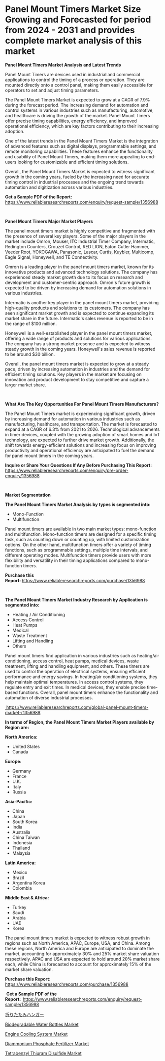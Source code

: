 <p><h1>Panel Mount Timers Market Size Growing and Forecasted for period from 2024 - 2031 and provides complete market analysis of this market</h1></p><p><strong>Panel Mount Timers Market Analysis and Latest Trends</strong></p>
<p><p>Panel Mount Timers are devices used in industrial and commercial applications to control the timing of a process or operation. They are mounted directly onto a control panel, making them easily accessible for operators to set and adjust timing parameters.</p><p>The Panel Mount Timers Market is expected to grow at a CAGR of 7.9% during the forecast period. The increasing demand for automation and control systems in various industries such as manufacturing, automotive, and healthcare is driving the growth of the market. Panel Mount Timers offer precise timing capabilities, energy efficiency, and improved operational efficiency, which are key factors contributing to their increasing adoption.</p><p>One of the latest trends in the Panel Mount Timers Market is the integration of advanced features such as digital displays, programmable settings, and remote monitoring capabilities. These features enhance the functionality and usability of Panel Mount Timers, making them more appealing to end-users looking for customizable and efficient timing solutions.</p><p>Overall, the Panel Mount Timers Market is expected to witness significant growth in the coming years, fueled by the increasing need for accurate timing control in industrial processes and the ongoing trend towards automation and digitization across various industries.</p></p>
<p><strong>Get a Sample PDF of the Report:&nbsp;</strong> <a href="https://www.reliableresearchreports.com/enquiry/request-sample/1356988">https://www.reliableresearchreports.com/enquiry/request-sample/1356988</a></p>
<p>&nbsp;</p>
<p><strong>Panel Mount Timers Major Market Players</strong></p>
<p><p>The panel mount timers market is highly competitive and fragmented with the presence of several key players. Some of the major players in the market include Omron, Mouser, ITC Industrial Timer Company, Intermatic, Redington Counters, Crouzet Control, RED LION, Eaton Cutler Hammer, Veeder Root, YOKOGAWA, Panasonic, Lascar, Curtis, Kuybler, Multicomp, Eagle Signal, Honeywell, and TE Connectivity.</p><p>Omron is a leading player in the panel mount timers market, known for its innovative products and advanced technology solutions. The company has experienced steady market growth due to its focus on research and development and customer-centric approach. Omron's future growth is expected to be driven by increasing demand for automation solutions in various industries.</p><p>Intermatic is another key player in the panel mount timers market, providing high-quality products and solutions to its customers. The company has seen significant market growth and is expected to continue expanding its market share in the future. Intermatic's sales revenue is reported to be in the range of $100 million.</p><p>Honeywell is a well-established player in the panel mount timers market, offering a wide range of products and solutions for various applications. The company has a strong market presence and is expected to witness steady growth in the coming years. Honeywell's sales revenue is reported to be around $30 billion.</p><p>Overall, the panel mount timers market is expected to grow at a steady pace, driven by increasing automation in industries and the demand for efficient timing solutions. Key players in the market are focusing on innovation and product development to stay competitive and capture a larger market share.</p></p>
<p>&nbsp;</p>
<p><strong>What Are The Key Opportunities For Panel Mount Timers Manufacturers?</strong></p>
<p><p>The Panel Mount Timers market is experiencing significant growth, driven by increasing demand for automation in various industries such as manufacturing, healthcare, and transportation. The market is forecasted to expand at a CAGR of 6.3% from 2021 to 2026. Technological advancements in timer devices, coupled with the growing adoption of smart homes and IoT technology, are expected to further drive market growth. Additionally, the shift towards energy-efficient solutions and increasing focus on improving productivity and operational efficiency are anticipated to fuel the demand for panel mount timers in the coming years.</p></p>
<p><strong>Inquire or Share Your Questions If Any Before Purchasing This Report:</strong> <a href="https://www.reliableresearchreports.com/enquiry/pre-order-enquiry/1356988">https://www.reliableresearchreports.com/enquiry/pre-order-enquiry/1356988</a></p>
<p>&nbsp;</p>
<p><strong>Market Segmentation</strong></p>
<p><strong>The Panel Mount Timers Market Analysis by types is segmented into:</strong></p>
<p><ul><li>Mono-Function</li><li>Multifunction</li></ul></p>
<p><p>Panel mount timers are available in two main market types: mono-function and multifunction. Mono-function timers are designed for a specific timing task, such as counting down or counting up, with limited customization options. On the other hand, multifunction timers offer a variety of timing functions, such as programmable settings, multiple time intervals, and different operating modes. Multifunction timers provide users with more flexibility and versatility in their timing applications compared to mono-function timers.</p></p>
<p><strong>Purchase this Report:&nbsp;</strong><a href="https://www.reliableresearchreports.com/purchase/1356988">https://www.reliableresearchreports.com/purchase/1356988</a></p>
<p>&nbsp;</p>
<p><strong>The Panel Mount Timers Market Industry Research by Application is segmented into:</strong></p>
<p><ul><li>Heating / Air Conditioning</li><li>Access Control</li><li>Heat Pumps</li><li>Medical</li><li>Waste Treatment</li><li>Lifting and Handling</li><li>Others</li></ul></p>
<p><p>Panel mount timers find application in various industries such as heating/air conditioning, access control, heat pumps, medical devices, waste treatment, lifting and handling equipment, and others. These timers are used to control the operation of electrical systems, ensuring efficient performance and energy savings. In heating/air conditioning systems, they help maintain optimal temperatures. In access control systems, they regulate entry and exit times. In medical devices, they enable precise time-based functions. Overall, panel mount timers enhance the functionality and automation of diverse industrial processes.</p></p>
<p><a href="https://www.reliableresearchreports.com/global-panel-mount-timers-market-r1356988">&nbsp;https://www.reliableresearchreports.com/global-panel-mount-timers-market-r1356988</a></p>
<p><strong>In terms of Region, the Panel Mount Timers Market Players available by Region are:</strong></p>
<p>
    <p> <strong> North America: </strong>
        <ul>
            <li>United States</li>
            <li>Canada</li>
        </ul>
        </p> 
    <p> <strong> Europe: </strong>
        <ul>
            <li>Germany</li>
            <li>France</li>
            <li>U.K.</li>
            <li>Italy</li>
            <li>Russia</li>
        </ul>
        </p> 
    <p> <strong> Asia-Pacific: </strong>
        <ul>
            <li>China</li>
            <li>Japan</li>
            <li>South Korea</li>
            <li>India</li>
            <li>Australia</li>
            <li>China Taiwan</li>
            <li>Indonesia</li>
            <li>Thailand</li>
            <li>Malaysia</li>
        </ul>
        </p> 
    <p> <strong> Latin America: </strong>
        <ul>
            <li>Mexico</li>
            <li>Brazil</li>
            <li>Argentina Korea</li>
            <li>Colombia</li>
        </ul>
        </p> 
    <p> <strong> Middle East & Africa: </strong>
        <ul>
            <li>Turkey</li>
            <li>Saudi</li>
            <li>Arabia</li>
            <li>UAE</li>
            <li>Korea</li>
        </ul>
    </p>
    </p>
<p><p>The panel mount timers market is expected to witness robust growth in regions such as North America, APAC, Europe, USA, and China. Among these regions, North America and Europe are anticipated to dominate the market, accounting for approximately 30% and 25% market share valuation respectively. APAC and USA are expected to hold around 20% market share each, while China is forecasted to account for approximately 15% of the market share valuation.</p></p>
<p><strong>Purchase this Report: </strong><a href="https://www.reliableresearchreports.com/purchase/1356988">https://www.reliableresearchreports.com/purchase/1356988</a></p>
<p>&nbsp;<strong>Get a Sample PDF of the Report:&nbsp;&nbsp;</strong><a href="https://www.reliableresearchreports.com/enquiry/request-sample/1356988">https://www.reliableresearchreports.com/enquiry/request-sample/1356988</a></p>
<p><strong></strong></p>
<p><p><a href="https://github.com/ihabdkwlxs948/Market-Research-Report-List-1/blob/main/866586421941.md">折りたたみハンガー</a></p><p><a href="https://www.linkedin.com/pulse/biodegradable-water-bottles-market-size-share-global-analysis-report-yk8df?trackingId=dpoVKYI5jZ6xu8HoV%2F%2BwMw%3D%3D">Biodegradable Water Bottles Market</a></p><p><a href="https://github.com/biheemgalvinlouises6hokrh3h/Market-Research-Report-List-2/blob/main/engine-cooling-system-market.md">Engine Cooling System Market</a></p><p><a href="https://issuu.com/reportprime-2/docs/diammonium-phosphate-fertilizer-market-size-2030.p">Diammonium Phosphate Fertilizer Market</a></p><p><a href="https://issuu.com/reportprime-2/docs/tetrabenzyl-thiuram-disulfide-market-size-2030.ppt">Tetrabenzyl Thiuram Disulfide Market</a></p></p>